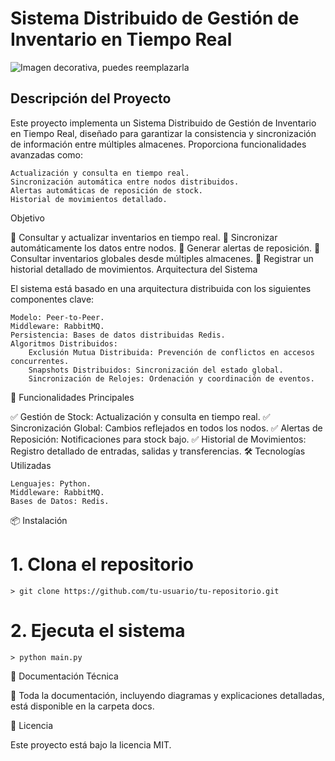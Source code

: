 # Sistema Distribuido de Gestión de Inventario en Tiempo Real

![Imagen decorativa, puedes reemplazarla](https://upload.wikimedia.org/wikipedia/commons/thumb/a/a2/Amazon_Espa%C3%B1a_por_dentro_%28San_Fernando_de_Henares%29.JPG/800px-Amazon_Espa%C3%B1a_por_dentro_%28San_Fernando_de_Henares%29.JPG)
## Descripción del Proyecto

Este proyecto implementa un Sistema Distribuido de Gestión de Inventario en Tiempo Real, diseñado para garantizar la consistencia y sincronización de información entre múltiples almacenes. Proporciona funcionalidades avanzadas como:

    Actualización y consulta en tiempo real.
    Sincronización automática entre nodos distribuidos.
    Alertas automáticas de reposición de stock.
    Historial de movimientos detallado.

Objetivo

🔹 Consultar y actualizar inventarios en tiempo real.
🔹 Sincronizar automáticamente los datos entre nodos.
🔹 Generar alertas de reposición.
🔹 Consultar inventarios globales desde múltiples almacenes.
🔹 Registrar un historial detallado de movimientos.
Arquitectura del Sistema

El sistema está basado en una arquitectura distribuida con los siguientes componentes clave:

    Modelo: Peer-to-Peer.
    Middleware: RabbitMQ.
    Persistencia: Bases de datos distribuidas Redis.
    Algoritmos Distribuidos:
        Exclusión Mutua Distribuida: Prevención de conflictos en accesos concurrentes.
        Snapshots Distribuidos: Sincronización del estado global.
        Sincronización de Relojes: Ordenación y coordinación de eventos.

🚀 Funcionalidades Principales

✅ Gestión de Stock: Actualización y consulta en tiempo real.
✅ Sincronización Global: Cambios reflejados en todos los nodos.
✅ Alertas de Reposición: Notificaciones para stock bajo.
✅ Historial de Movimientos: Registro detallado de entradas, salidas y transferencias.
🛠️ Tecnologías Utilizadas

    Lenguajes: Python.
    Middleware: RabbitMQ.
    Bases de Datos: Redis.

📦 Instalación

# 1. Clona el repositorio
    > git clone https://github.com/tu-usuario/tu-repositorio.git

# 2. Ejecuta el sistema
    > python main.py

📄 Documentación Técnica

📂 Toda la documentación, incluyendo diagramas y explicaciones detalladas, está disponible en la carpeta docs.

📝 Licencia

Este proyecto está bajo la licencia MIT.
